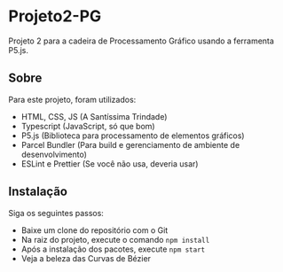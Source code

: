 # Projeto2-PG

Projeto 2 para a cadeira de Processamento Gráfico usando a ferramenta P5.js.

## Sobre

Para este projeto, foram utilizados:

- HTML, CSS, JS (A Santíssima Trindade)
- Typescript (JavaScript, só que bom)
- P5.js (Biblioteca para processamento de elementos gráficos)
- Parcel Bundler (Para build e gerenciamento de ambiente de desenvolvimento)
- ESLint e Prettier (Se você não usa, deveria usar)

## Instalação

Siga os seguintes passos:

- Baixe um clone do repositório com o Git
- Na raiz do projeto, execute o comando `npm install`
- Após a instalação dos pacotes, execute `npm start`
- Veja a beleza das Curvas de Bézier

